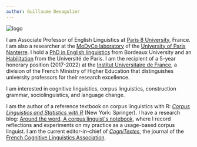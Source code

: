 ```yaml
---
author: Guillaume Desagulier
---
```

![logo](/images/logogd.png)

I am Associate Professor of English Linguistics at [Paris 8 University](https://www.univ-paris8.fr/), France. I am also a researcher at the [MoDyCo laboratory](https://www.modyco.fr/fr/) of the [University of Paris Nanterre](https://www.parisnanterre.fr/). I hold a [PhD in English linguistics](https://halshs.archives-ouvertes.fr/tel-01393210/document) from Bordeaux University and an [Habilitation](https://halshs.archives-ouvertes.fr/tel-01657598/document) from the Université de Paris. I am the recipient of a 5-year honorary position (2017-2022) at the [Institut Universitaire de France](https://www.iufrance.fr/les-membres-de-liuf/membre/1778-guillaume-desagulier.html), a division of the French Ministry of Higher Education that distinguishes university professors for their research excellence. 

I am interested in cognitive linguistics, corpus linguistics, construction grammar, sociolinguistics, and language change.
 
I am the author of a reference textbook on corpus linguistics with R: [*Corpus Linguistics and Statistics with R*](https://link.springer.com/book/10.1007/978-3-319-64572-8) (New York: Springer). I have a research blog: [Around the word, A corpus linguist's notebook](https://corpling.hypotheses.org/), where I record reflections and experiments on my practice as a usage-based corpus linguist. I am the current editor-in-chief of [*CogniTextes*](https://journals.openedition.org/cognitextes/), the journal of the [French Cognitive Linguistics Association](http://www.aflico.fr/en/).

<!--
This file is left intentionally empty by default to be backwards compatible with the initial theme setup.

Although the theme has advanced a little bit and it now allows to specify the content on the main page (even if the list of posts/articles is not intended).
This can be:
- with the list of posts/articles (default: `mainSections = ["post"]) or
- without the list of posts/articles (by setting `mainSections = [""]`)

Markdown supported, ie:

```
# Welcome

- Hugo :rocket:
- Hugo theme :rocket:

Don't forget to check the README.md file!
```

Remember that you can also specify a section header for the posts below by configuring the `mainSectionsTitle` parameter in the front matter of this file.
-->
